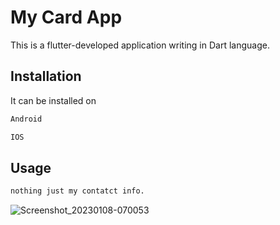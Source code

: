 # My Card App

This is a flutter-developed application writing in Dart language.

## Installation

It can be installed on

```bash
Android
```
```bash
IOS
```

## Usage

```python
nothing just my contatct info.
```
![Screenshot_20230108-070053](https://user-images.githubusercontent.com/74013982/211176210-42b4bbce-e0f9-4151-ab69-2697fdb70ab6.png)
